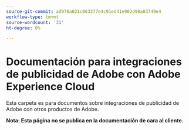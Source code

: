 ```yaml
---
source-git-commit: ad978a021c063377e4c91ed41e902d98a03749e4
workflow-type: tm+mt
source-wordcount: '31'
ht-degree: 0%

---
```

# Documentación para integraciones de publicidad de Adobe con Adobe Experience Cloud

Esta carpeta es para documentos sobre integraciones de publicidad de Adobe con otros productos de Adobe.

**Nota: Esta página no se publica en la documentación de cara al cliente.**
